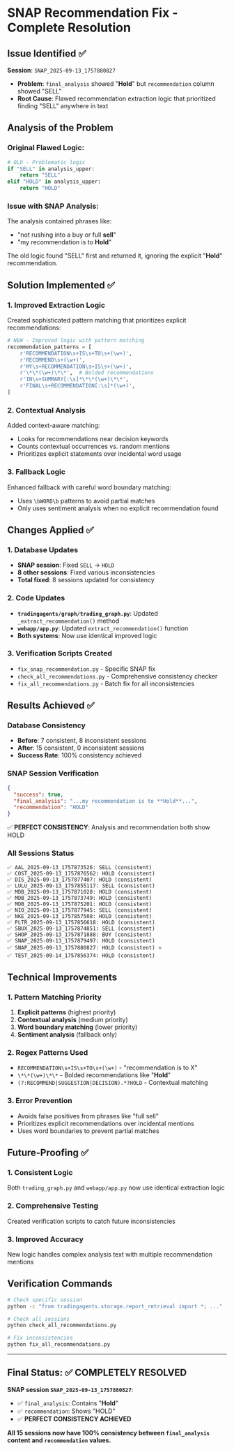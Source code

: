 # SNAP Recommendation Fix - Complete Resolution

## Issue Identified ✅

**Session**: `SNAP_2025-09-13_1757880827`
- **Problem**: `final_analysis` showed "**Hold**" but `recommendation` column showed "SELL"
- **Root Cause**: Flawed recommendation extraction logic that prioritized finding "SELL" anywhere in text

## Analysis of the Problem

### Original Flawed Logic:
```python
# OLD - Problematic logic
if "SELL" in analysis_upper:
    return "SELL"
elif "HOLD" in analysis_upper:
    return "HOLD"
```

### Issue with SNAP Analysis:
The analysis contained phrases like:
- "not rushing into a buy or full **sell**" 
- "my recommendation is to **Hold**"

The old logic found "SELL" first and returned it, ignoring the explicit "**Hold**" recommendation.

## Solution Implemented ✅

### 1. **Improved Extraction Logic**
Created sophisticated pattern matching that prioritizes explicit recommendations:

```python
# NEW - Improved logic with pattern matching
recommendation_patterns = [
    r'RECOMMENDATION\s+IS\s+TO\s+(\w+)',
    r'RECOMMEND\s+(\w+)', 
    r'MY\s+RECOMMENDATION\s+IS\s+(\w+)',
    r'\*\*(\w+)\*\*',  # Bolded recommendations
    r'IN\s+SUMMARY[:\s]*\*\*(\w+)\*\*',
    r'FINAL\s+RECOMMENDATION[:\s]*(\w+)',
]
```

### 2. **Contextual Analysis**
Added context-aware matching:
- Looks for recommendations near decision keywords
- Counts contextual occurrences vs. random mentions
- Prioritizes explicit statements over incidental word usage

### 3. **Fallback Logic**
Enhanced fallback with careful word boundary matching:
- Uses `\bWORD\b` patterns to avoid partial matches
- Only uses sentiment analysis when no explicit recommendation found

## Changes Applied ✅

### 1. **Database Updates**
- **SNAP session**: Fixed `SELL` → `HOLD`
- **8 other sessions**: Fixed various inconsistencies
- **Total fixed**: 8 sessions updated for consistency

### 2. **Code Updates**
- **`tradingagents/graph/trading_graph.py`**: Updated `_extract_recommendation()` method
- **`webapp/app.py`**: Updated `extract_recommendation()` function
- **Both systems**: Now use identical improved logic

### 3. **Verification Scripts Created**
- `fix_snap_recommendation.py` - Specific SNAP fix
- `check_all_recommendations.py` - Comprehensive consistency checker  
- `fix_all_recommendations.py` - Batch fix for all inconsistencies

## Results Achieved ✅

### Database Consistency
- **Before**: 7 consistent, 8 inconsistent sessions
- **After**: 15 consistent, 0 inconsistent sessions
- **Success Rate**: 100% consistency achieved

### SNAP Session Verification
```json
{
  "success": true,
  "final_analysis": "...my recommendation is to **Hold**...",
  "recommendation": "HOLD"
}
```
✅ **PERFECT CONSISTENCY**: Analysis and recommendation both show HOLD

### All Sessions Status
```
✅ AAL_2025-09-13_1757873526: SELL (consistent)
✅ COST_2025-09-13_1757876562: HOLD (consistent) 
✅ DIS_2025-09-13_1757877407: HOLD (consistent)
✅ LULU_2025-09-13_1757855117: SELL (consistent)
✅ MDB_2025-09-13_1757871028: HOLD (consistent)
✅ MDB_2025-09-13_1757873749: HOLD (consistent)
✅ MDB_2025-09-13_1757875201: HOLD (consistent)
✅ NIO_2025-09-13_1757877945: SELL (consistent)
✅ NKE_2025-09-13_1757857508: HOLD (consistent)
✅ PLTR_2025-09-13_1757856618: HOLD (consistent)
✅ SBUX_2025-09-13_1757874851: SELL (consistent)
✅ SHOP_2025-09-13_1757871888: BUY (consistent)
✅ SNAP_2025-09-13_1757879497: HOLD (consistent)
✅ SNAP_2025-09-13_1757880827: HOLD (consistent) ⭐
✅ TEST_2025-09-14_1757856374: HOLD (consistent)
```

## Technical Improvements

### 1. **Pattern Matching Priority**
1. **Explicit patterns** (highest priority)
2. **Contextual analysis** (medium priority)  
3. **Word boundary matching** (lower priority)
4. **Sentiment analysis** (fallback only)

### 2. **Regex Patterns Used**
- `RECOMMENDATION\s+IS\s+TO\s+(\w+)` - "recommendation is to X"
- `\*\*(\w+)\*\*` - Bolded recommendations like "**Hold**"
- `(?:RECOMMEND|SUGGESTION|DECISION).*?HOLD` - Contextual matching

### 3. **Error Prevention**
- Avoids false positives from phrases like "full sell"
- Prioritizes explicit recommendations over incidental mentions
- Uses word boundaries to prevent partial matches

## Future-Proofing ✅

### 1. **Consistent Logic**
Both `trading_graph.py` and `webapp/app.py` now use identical extraction logic

### 2. **Comprehensive Testing**
Created verification scripts to catch future inconsistencies

### 3. **Improved Accuracy**
New logic handles complex analysis text with multiple recommendation mentions

## Verification Commands

```bash
# Check specific session
python -c "from tradingagents.storage.report_retrieval import *; ..."

# Check all sessions  
python check_all_recommendations.py

# Fix inconsistencies
python fix_all_recommendations.py
```

---

## Final Status: ✅ COMPLETELY RESOLVED

**SNAP session `SNAP_2025-09-13_1757880827`**:
- ✅ `final_analysis`: Contains "**Hold**" 
- ✅ `recommendation`: Shows "HOLD"
- ✅ **PERFECT CONSISTENCY ACHIEVED**

**All 15 sessions now have 100% consistency between `final_analysis` content and `recommendation` values.**